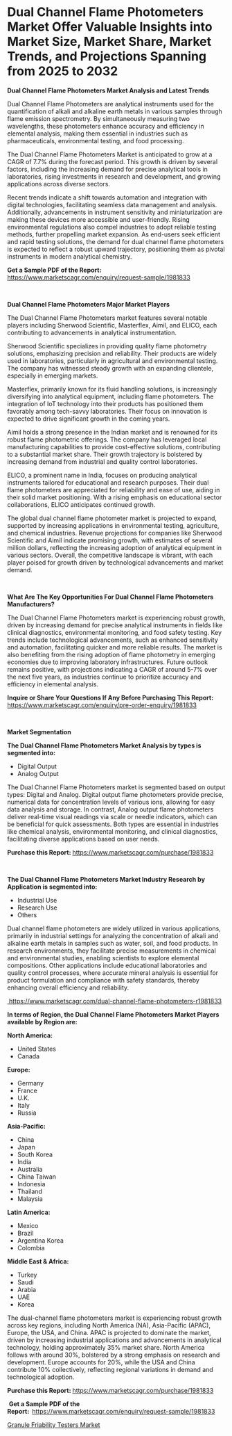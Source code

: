 <p><h1>Dual Channel Flame Photometers Market Offer Valuable Insights into Market Size, Market Share, Market Trends, and Projections Spanning from 2025 to 2032</h1></p><p><strong>Dual Channel Flame Photometers Market Analysis and Latest Trends</strong></p>
<p><p>Dual Channel Flame Photometers are analytical instruments used for the quantification of alkali and alkaline earth metals in various samples through flame emission spectrometry. By simultaneously measuring two wavelengths, these photometers enhance accuracy and efficiency in elemental analysis, making them essential in industries such as pharmaceuticals, environmental testing, and food processing. </p><p>The Dual Channel Flame Photometers Market is anticipated to grow at a CAGR of 7.7% during the forecast period. This growth is driven by several factors, including the increasing demand for precise analytical tools in laboratories, rising investments in research and development, and growing applications across diverse sectors. </p><p>Recent trends indicate a shift towards automation and integration with digital technologies, facilitating seamless data management and analysis. Additionally, advancements in instrument sensitivity and miniaturization are making these devices more accessible and user-friendly. Rising environmental regulations also compel industries to adopt reliable testing methods, further propelling market expansion. As end-users seek efficient and rapid testing solutions, the demand for dual channel flame photometers is expected to reflect a robust upward trajectory, positioning them as pivotal instruments in modern analytical chemistry.</p></p>
<p><strong>Get a Sample PDF of the Report:&nbsp;</strong> <a href="https://www.marketscagr.com/enquiry/request-sample/1981833?utm_campaign=2890&utm_medium=2&utm_source=Github&utm_content=ia&utm_term=02032025&utm_id=dual-channel-flame-photometers">https://www.marketscagr.com/enquiry/request-sample/1981833</a></p>
<p>&nbsp;</p>
<p><strong>Dual Channel Flame Photometers Major Market Players</strong></p>
<p><p>The Dual Channel Flame Photometers market features several notable players including Sherwood Scientific, Masterflex, Aimil, and ELICO, each contributing to advancements in analytical instrumentation. </p><p>Sherwood Scientific specializes in providing quality flame photometry solutions, emphasizing precision and reliability. Their products are widely used in laboratories, particularly in agricultural and environmental testing. The company has witnessed steady growth with an expanding clientele, especially in emerging markets. </p><p>Masterflex, primarily known for its fluid handling solutions, is increasingly diversifying into analytical equipment, including flame photometers. The integration of IoT technology into their products has positioned them favorably among tech-savvy laboratories. Their focus on innovation is expected to drive significant growth in the coming years.</p><p>Aimil holds a strong presence in the Indian market and is renowned for its robust flame photometric offerings. The company has leveraged local manufacturing capabilities to provide cost-effective solutions, contributing to a substantial market share. Their growth trajectory is bolstered by increasing demand from industrial and quality control laboratories.</p><p>ELICO, a prominent name in India, focuses on producing analytical instruments tailored for educational and research purposes. Their dual flame photometers are appreciated for reliability and ease of use, aiding in their solid market positioning. With a rising emphasis on educational sector collaborations, ELICO anticipates continued growth.</p><p>The global dual channel flame photometer market is projected to expand, supported by increasing applications in environmental testing, agriculture, and chemical industries. Revenue projections for companies like Sherwood Scientific and Aimil indicate promising growth, with estimates of several million dollars, reflecting the increasing adoption of analytical equipment in various sectors. Overall, the competitive landscape is vibrant, with each player poised for growth driven by technological advancements and market demand.</p></p>
<p>&nbsp;</p>
<p><strong>What Are The Key Opportunities For Dual Channel Flame Photometers Manufacturers?</strong></p>
<p><p>The Dual Channel Flame Photometers market is experiencing robust growth, driven by increasing demand for precise analytical instruments in fields like clinical diagnostics, environmental monitoring, and food safety testing. Key trends include technological advancements, such as enhanced sensitivity and automation, facilitating quicker and more reliable results. The market is also benefiting from the rising adoption of flame photometry in emerging economies due to improving laboratory infrastructures. Future outlook remains positive, with projections indicating a CAGR of around 5-7% over the next five years, as industries continue to prioritize accuracy and efficiency in elemental analysis.</p></p>
<p><strong>Inquire or Share Your Questions If Any Before Purchasing This Report:</strong> <a href="https://www.marketscagr.com/enquiry/pre-order-enquiry/1981833?utm_campaign=2890&utm_medium=2&utm_source=Github&utm_content=ia&utm_term=02032025&utm_id=dual-channel-flame-photometers">https://www.marketscagr.com/enquiry/pre-order-enquiry/1981833</a></p>
<p>&nbsp;</p>
<p><strong>Market Segmentation</strong></p>
<p><strong>The Dual Channel Flame Photometers Market Analysis by types is segmented into:</strong></p>
<p><ul><li>Digital Output</li><li>Analog Output</li></ul></p>
<p><p>The Dual Channel Flame Photometers market is segmented based on output types: Digital and Analog. Digital output flame photometers provide precise, numerical data for concentration levels of various ions, allowing for easy data analysis and storage. In contrast, Analog output flame photometers deliver real-time visual readings via scale or needle indicators, which can be beneficial for quick assessments. Both types are essential in industries like chemical analysis, environmental monitoring, and clinical diagnostics, facilitating diverse applications based on user needs.</p></p>
<p><strong>Purchase this Report:&nbsp;</strong><a href="https://www.marketscagr.com/purchase/1981833?utm_campaign=2890&utm_medium=2&utm_source=Github&utm_content=ia&utm_term=02032025&utm_id=dual-channel-flame-photometers">https://www.marketscagr.com/purchase/1981833</a></p>
<p>&nbsp;</p>
<p><strong>The Dual Channel Flame Photometers Market Industry Research by Application is segmented into:</strong></p>
<p><ul><li>Industrial Use</li><li>Research Use</li><li>Others</li></ul></p>
<p><p>Dual channel flame photometers are widely utilized in various applications, primarily in industrial settings for analyzing the concentration of alkali and alkaline earth metals in samples such as water, soil, and food products. In research environments, they facilitate precise measurements in chemical and environmental studies, enabling scientists to explore elemental compositions. Other applications include educational laboratories and quality control processes, where accurate mineral analysis is essential for product formulation and compliance with safety standards, thereby enhancing overall efficiency and reliability.</p></p>
<p><a href="https://www.marketscagr.com/dual-channel-flame-photometers-r1981833?utm_campaign=2890&utm_medium=2&utm_source=Github&utm_content=ia&utm_term=02032025&utm_id=dual-channel-flame-photometers">&nbsp;https://www.marketscagr.com/dual-channel-flame-photometers-r1981833</a></p>
<p><strong>In terms of Region, the Dual Channel Flame Photometers Market Players available by Region are:</strong></p>
<p>
    <p> <strong> North America: </strong>
        <ul>
            <li>United States</li>
            <li>Canada</li>
        </ul>
        </p> 
    <p> <strong> Europe: </strong>
        <ul>
            <li>Germany</li>
            <li>France</li>
            <li>U.K.</li>
            <li>Italy</li>
            <li>Russia</li>
        </ul>
        </p> 
    <p> <strong> Asia-Pacific: </strong>
        <ul>
            <li>China</li>
            <li>Japan</li>
            <li>South Korea</li>
            <li>India</li>
            <li>Australia</li>
            <li>China Taiwan</li>
            <li>Indonesia</li>
            <li>Thailand</li>
            <li>Malaysia</li>
        </ul>
        </p> 
    <p> <strong> Latin America: </strong>
        <ul>
            <li>Mexico</li>
            <li>Brazil</li>
            <li>Argentina Korea</li>
            <li>Colombia</li>
        </ul>
        </p> 
    <p> <strong> Middle East & Africa: </strong>
        <ul>
            <li>Turkey</li>
            <li>Saudi</li>
            <li>Arabia</li>
            <li>UAE</li>
            <li>Korea</li>
        </ul>
    </p>
    </p>
<p><p>The dual-channel flame photometers market is experiencing robust growth across key regions, including North America (NA), Asia-Pacific (APAC), Europe, the USA, and China. APAC is projected to dominate the market, driven by increasing industrial applications and advancements in analytical technology, holding approximately 35% market share. North America follows with around 30%, bolstered by a strong emphasis on research and development. Europe accounts for 20%, while the USA and China contribute 10% collectively, reflecting regional variations in demand and technological adoption.</p></p>
<p><strong>Purchase this Report: </strong><a href="https://www.marketscagr.com/purchase/1981833?utm_campaign=2890&utm_medium=2&utm_source=Github&utm_content=ia&utm_term=02032025&utm_id=dual-channel-flame-photometers">https://www.marketscagr.com/purchase/1981833</a></p>
<p>&nbsp;<strong>Get a Sample PDF of the Report:&nbsp;&nbsp;</strong><a href="https://www.marketscagr.com/enquiry/request-sample/1981833?utm_campaign=2890&utm_medium=2&utm_source=Github&utm_content=ia&utm_term=02032025&utm_id=dual-channel-flame-photometers">https://www.marketscagr.com/enquiry/request-sample/1981833</a></p>
<p><strong></strong></p>
<p><p><a href="https://github.com/zanoligarav/Market-Research-Report-List-1/blob/main/granule-friability-testers-market.md?utm_campaign=2890&utm_medium=2&utm_source=Github&utm_content=ia&utm_term=02032025&utm_id=dual-channel-flame-photometers">Granule Friability Testers Market</a></p></p>